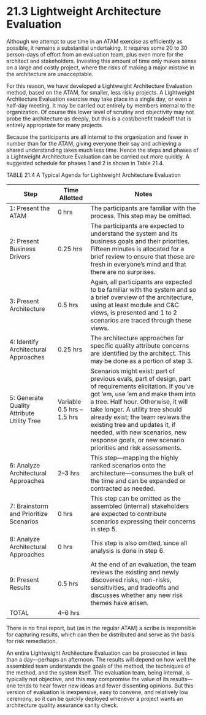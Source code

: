 21.3 Lightweight Architecture Evaluation
===

Although we attempt to use time in an ATAM exercise as efficiently as possible, it remains a substantial undertaking. It requires some 20 to 30 person-days of effort from an evaluation team, plus even more for the architect and stakeholders. Investing this amount of time only makes sense on a large and costly project, where the risks of making a major mistake in the architecture are unacceptable.

For this reason, we have developed a Lightweight Architecture Evaluation method, based on the ATAM, for smaller, less risky projects. A Lightweight Architecture Evaluation exercise may take place in a single day, or even a half-day meeting. It may be carried out entirely by members internal to the organization. Of course this lower level of scrutiny and objectivity may not probe the architecture as deeply, but this is a cost/benefit tradeoff that is entirely appropriate for many projects.

Because the participants are all internal to the organization and fewer in number than for the ATAM, giving everyone their say and achieving a shared understanding takes much less time. Hence the steps and phases of a Lightweight Architecture Evaluation can be carried out more quickly. A suggested schedule for phases 1 and 2 is shown in Table 21.4.

TABLE 21.4 A Typical Agenda for Lightweight Architecture Evaluation

Step | Time Allotted | Notes
---|---|---
1: Present the ATAM | 0 hrs | The participants are familiar with the process. This step may be omitted.
2: Present Business Drivers | 0.25 hrs | The participants are expected to understand the system and its business goals and their priorities. Fifteen minutes is allocated for a brief review to ensure that these are fresh in everyone’s mind and that there are no surprises.
3: Present Architecture | 0.5 hrs | Again, all participants are expected to be familiar with the system and so a brief overview of the architecture, using at least module and C&C views, is presented and 1 to 2 scenarios are traced through these views.
4: Identify Architectural Approaches | 0.25 hrs | The architecture approaches for specific quality attribute concerns are identified by the architect. This may be done as a portion of step 3.
5: Generate Quality Attribute Utility Tree | Variable 0.5 hrs – 1.5 hrs | Scenarios might exist: part of previous evals, part of design, part of requirements elicitation. If you’ve got ’em, use ’em and make them into a tree. Half hour. Otherwise, it will take longer. A utility tree should already exist; the team reviews the existing tree and updates it, if needed, with new scenarios, new response goals, or new scenario priorities and risk assessments.
6: Analyze Architectural Approaches | 2–3 hrs | This step—mapping the highly ranked scenarios onto the architecture—consumes the bulk of the time and can be expanded or contracted as needed.
7: Brainstorm and Prioritize Scenarios | 0 hrs | This step can be omitted as the assembled (internal) stakeholders are expected to contribute scenarios expressing their concerns in step 5.
8: Analyze Architectural Approaches | 0 hrs | This step is also omitted, since all analysis is done in step 6.
9: Present Results | 0.5 hrs | At the end of an evaluation, the team reviews the existing and newly discovered risks, non-risks, sensitivities, and tradeoffs and discusses whether any new risk themes have arisen.
TOTAL | 4–6 hrs | 

There is no final report, but (as in the regular ATAM) a scribe is responsible for capturing results, which can then be distributed and serve as the basis for risk remediation.

An entire Lightweight Architecture Evaluation can be prosecuted in less than a day—perhaps an afternoon. The results will depend on how well the assembled team understands the goals of the method, the techniques of the method, and the system itself. The evaluation team, being internal, is typically not objective, and this may compromise the value of its results—one tends to hear fewer new ideas and fewer dissenting opinions. But this version of evaluation is inexpensive, easy to convene, and relatively low ceremony, so it can be quickly deployed whenever a project wants an architecture quality assurance sanity check.
